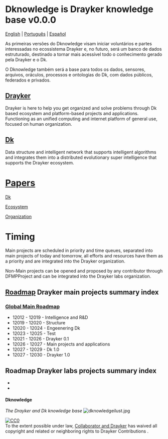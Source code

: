 # Dknowledge is Drayker knowledge base v0.0.0
[English](./README.md) | [Português](./README.PT.md) |  [Español](./README.ES.md)

As primeiras versões do Dknowledge visam iniciar voluntários e partes interessadas no ecossistema Drayker e, no futuro, será um banco de dados estruturado, destinado a tornar mais acessível todo o conhecimento gerado pela Drayker e o Dk.

O Dknowledge também será a base para todos os dados, sensores, arquivos, oráculos, processos e ontologias do Dk, com dados públicos, federados e privados.

##  [Drayker](./papers/)
Drayker is here to help you get organized and solve problems through Dk based ecosystem and platform-based projects and applications. Functioning as an unified computing and internet platform of general use, focused on human organization.

##  [Dk](./papers/main-projects/dk)
Data structure and intelligent network that supports intelligent algorithms and integrates them into a distributed evolutionary super intelligence that supports the Drayker ecosystem.


# [Papers](./papers)
[Dk](./papers/main-projects/dk)

[Ecosystem](./papers/main-projects/ecosystem)

[Organization](./papers/main-projects/organization)
# Timing
Main projects are scheduled in priority and time queues, separated into main projects of today and tomorrow, all efforts and resources have them as a priority and are integrated into the Drayker organization.

Non-Main projects can be opened and proposed by any contributor through DFMPProject and can be integrated into the Drayker labs organization.



## [Roadmap](./roadmap) Drayker main projects summary index 
 
### [Global Main Roadmap](/roadmap/global-main-roadmap.md)

- 12012 - 12019 - Intelligence and R&D
- 12019 - 12020 -  Structure  
- 12020 - 12024 - Engeenering Dk
- 12023 - 12025 - Test
- 12021 - 12026 - Drayker 0.1
- 12026 - 12027 - Main projects and applications   
- 12027 - 12029 - Dk 1.0
- 12027 - 12030 - Drayker 1.0


## Roadmap Drayker labs projects summary index 
-
-



#### Dknowledge
*The Drayker and Dk knowledge base*
![dknowledgeilust.jpg](https://i.pinimg.com/originals/83/ac/a7/83aca7427989b6dde80489b2f3a5f7a8.jpg)


<p xmlns:dct="https://purl.org/dc/terms/">
  <a rel="license"
     href="https://creativecommons.org/publicdomain/zero/1.0/">
    <img src="https://i.creativecommons.org/p/zero/1.0/88x31.png" style="border-style: none;" alt="CC0" />
  </a>
  <br />
  To the extent possible under law,
  <a rel="dct:publisher"
     href="https://github.com/draykerdk">
    <span property="dct:title">Collaborator and Drayker</span></a>
  has waived all copyright and related or neighboring rights to
  <span property="dct:title">Drayker Contributions </span>.
</p>

